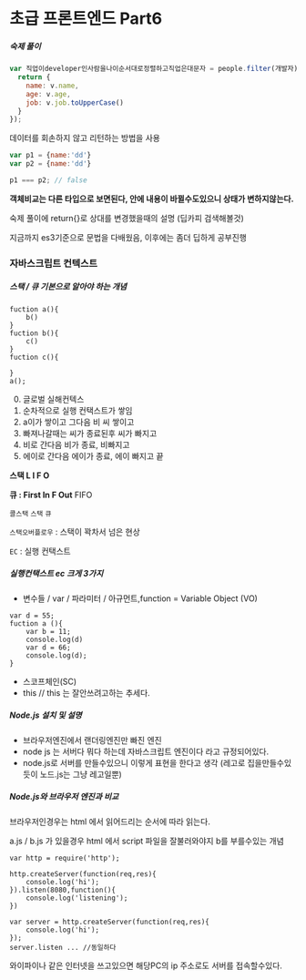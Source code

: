 # 초급 프론트엔드 Part6

##### 숙제 풀이

```javascript
var 직업이developer인사람을나이순서대로정렬하고직업은대문자 = people.filter(개발자).sort(나이순).map(function(v){
  return {
    name: v.name,
    age: v.age,
    job: v.job.toUpperCase()
  }
});
```

데이터를 회손하지 않고 리턴하는 방법을 사용

```javascript
var p1 = {name:'dd'}
var p2 = {name:'dd'}

p1 === p2; // false
```

**객체비교는 다른 타입으로 보면된다, 안에 내용이 바뀔수도있으니 상태가 변하지않는다.**

숙제 풀이에 return{}로 상대를 변경했을때의 설명 (딥카피 검색해볼것)

지금까지 es3기준으로 문법을 다배웠음, 이후에는 좀더 딥하게 공부진행



### 자바스크립트 컨텍스트

##### 스택 / 큐 기본으로 알아야 하는 개념

```
fuction a(){
	b()
}
fuction b(){
	c()
}
fuction c(){

}
a();
```

0. 글로벌 실해컨텍스
1. 순차적으로 실행 컨택스트가 쌓임
2. a이가 쌓이고 그다음 비 씨 쌓이고
3. 빠져나갈때는 씨가 종료된후 씨가 빠지고
4. 비로 간다음 비가 종료, 비빠지고
5. 에이로 간다음 에이가 종료, 에이 빠지고 끝

**스택 L I F O**

**큐 : First In F Out** FIFO

`콜스택` `스택` `큐`

`스택오버플로우` : 스택이 꽉차서 넘은 현상

`EC` : 실행 컨택스트

##### 실행컨택스트 ec 크게 3가지

- 변수들 / var / 파라미터 / 아규먼트,function =  Variable Object (VO)

```
var d = 55;
fuction a (){
	var b = 11;
	console.log(d)
	var d = 66;
	console.log(d);
}
```

- 스코프체인(SC)
- this // this 는 잘안쓰려고하는 추세다.

##### Node.js 설치 및 설명

- 브라우저엔진에서 랜더링엔진만 빠진 엔진
- node js 는 서버다 뭐다 하는데 자바스크립트 엔진이다 라고 규정되어있다.
- node.js로 서버를 만들수있으니 이렇게 표현을 한다고 생각
  (레고로 집을만들수있듯이 노드.js는 그냥 레고일뿐)



##### Node.js와 브라우저 엔진과 비교

브라우저인경우는 html 에서 읽어드리는 순서에 따라 읽는다.

a.js / b.js 가 있을경우 html 에서 script 파일을 잘불러와야지 b를 부를수있는 개념



```
var http = require('http');

http.createServer(function(req,res){
    console.log('hi');
}).listen(8080,function(){
    console.log('listening');
})

var server = http.createServer(function(req,res){
    console.log('hi');
});
server.listen ... //동일하다
```

와이파이나 같은 인터넷을 쓰고있으면 해당PC의 ip 주소로도 서버를 접속할수있다.

